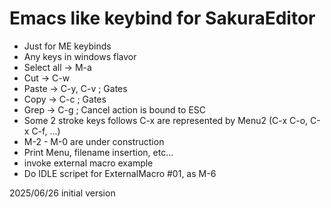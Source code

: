 # Emacs like keybind for SakuraEditor
- Just for ME keybinds
- Any keys in windows flavor
 - Select all -> M-a
 - Cut -> C-w
 - Paste -> C-y, C-v ; Gates
 - Copy -> C-c ; Gates
 - Grep -> C-g ; Cancel action is bound to ESC
- Some 2 stroke keys follows C-x are represented by Menu2 (C-x C-o, C-x C-f, ...)
- M-2 - M-0 are under construction
 - Print Menu, filename insertion, etc...
- invoke external macro example
 - Do IDLE scripet for ExternalMacro #01, as M-6

2025/06/26 initial version
